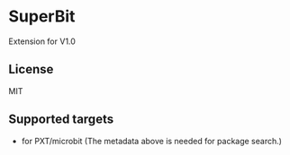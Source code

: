 # SuperBit

Extension for  V1.0

## License

MIT

## Supported targets

* for PXT/microbit
(The metadata above is needed for package search.)
